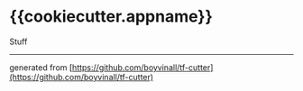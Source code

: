 # {{cookiecutter.appname}}

Stuff

---
generated from [https://github.com/boyvinall/tf-cutter](https://github.com/boyvinall/tf-cutter)